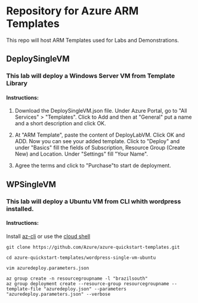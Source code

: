 # Repository for Azure ARM Templates
This repo will host ARM Templates used for Labs and Demonstrations.

## DeploySingleVM
### This lab will deploy a Windows Server VM from Template Library
#### Instructions: 
1. Download the DeploySingleVM.json file. Under Azure Portal, go to "All Services" > "Templates". Click to Add and then at "General" put a name and a short description and click OK.

2. At "ARM Template", paste the content of DeployLabVM. Click OK and ADD. Now you can see your added template. Click to "Deploy" and under "Basics" fill the fields of Subscription, Resource Group (Create New) and Location. Under "Settings" fill "Your Name". 

3. Agree the terms and click to "Purchase"to start de deployment.

## WPSingleVM
### This lab will deploy a Ubuntu VM from CLI whith wordpress installed.
#### Instructions:

Install [az-cli](https://docs.microsoft.com/en-us/cli/azure/) or use the [cloud shell](https://azure.microsoft.com/en-us/features/cloud-shell/)

```
git clone https://github.com/Azure/azure-quickstart-templates.git

cd azure-quickstart-templates/wordpress-single-vm-ubuntu

vim azuredeploy.parameters.json

az group create -n resourcegroupname -l "brazilsouth"
az group deployment create --resource-group resourcegroupname --template-file "azuredeploy.json" --parameters "azuredeploy.parameters.json" --verbose
```




